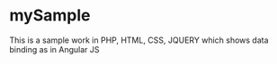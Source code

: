 # mySample
This is a sample work in PHP, HTML, CSS, JQUERY which shows data binding as in Angular JS
